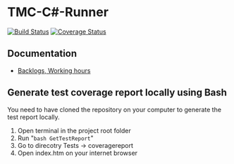# TMC-C#-Runner

[![Build Status](https://travis-ci.com/TMC-C/tmc-csharp-runner.svg?branch=master)](https://travis-ci.com/TMC-C/tmc-csharp-runner)
[![Coverage Status](https://coveralls.io/repos/github/TMC-C/tmc-csharp-runner/badge.svg?branch=)](https://coveralls.io/github/TMC-C/tmc-csharp-runner?branch=)

## Documentation
- [Backlogs, Working hours](https://docs.google.com/spreadsheets/d/1Rt5mwHxZ2K8hD5x_bWhNBSTf3l27u-j-_Dcka2V3l10/edit#gid=307372648)

## Generate test coverage report locally using Bash

You need to have cloned the repository on your computer to generate the test report locally.

1. Open terminal in the project root folder
2. Run "``` bash GetTestReport ```"
3. Go to direcotry Tests -> coveragereport
4. Open index.htm on your internet browser